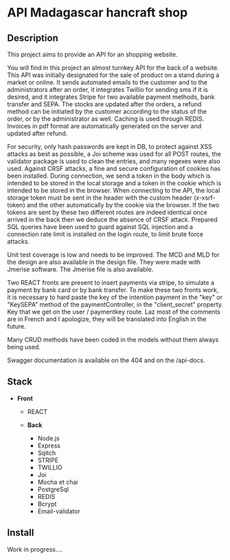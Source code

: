 # API Madagascar hancraft shop

## Description

This project aims to provide an API for an shopping website.

You will find in this project an almost turnkey API for the back of a website. This API was initially designated for the sale of product on a stand during a market or online. It sends automated emails to the customer and to the administrators after an order, it integrates Twillio for sending sms if it is desired, and it integrates Stripe for two available payment methods, bank transfer and SEPA. The stocks are updated after the orders, a refund method can be initiated by the customer according to the status of the order, or by the administrator as well. Caching is used through REDIS. Invoices in pdf format are automatically generated on the server and updated after refund. 

For security, only hash passwords are kept in DB, to protect against XSS attacks as best as possible, a Joi scheme was used for all POST routes, the validator package is used to clean the entries, and many regexes were also used. Against CRSF attacks, a fine and secure configuration of cookies has been installed. During connection, we send a token in the body which is intended to be stored in the local storage and a token in the cookie which is intended to be stored in the browser. When connecting to the API, the local storage token must be sent in the header with the custom header (x-xsrf-token) and the other automatically by the cookie via the browser. If the two tokens are sent by these two different routes are indeed identical once arrived in the back then we deduce the absence of CRSF attack. Prepared SQL queries have been used to guard against SQL injection and a connection rate limit is installed on the login route, to limit brute force attacks.

Unit test coverage is low and needs to be improved. The MCD and MLD for the design are also available in the design file. They were made with Jmerise software. The Jmerise file is also available.

Two REACT fronts are present to insert payments via stripe, to simulate a payment by bank card or by bank transfer. To make these two fronts work, it is necessary to hard paste the key of the intention payment in the "key" or "KeySEPA" method of the paymentController, in the "client_secret" property. Key that we get on the user / paymentkey route.
Laz most of the comments are in French and I apologize, they will be translated into English in the future.

Many CRUD methods have been coded in the models without them always being used.

Swagger documentation is available on the 404 and on the /api-docs.


## Stack

  * **Front**

    * REACT



    * **Back**

        * Node.js
         * Express 
        * Sqitch
        * STRIPE
        * TWILLIO
        * Joi
        * Mocha et chai 
        * PostgreSql
        * REDIS 
        * Bcrypt
        * Email-validator 



## Install

Work in progress....
  

